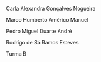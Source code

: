 Carla Alexandra Gonçalves Nogueira 

Marco Humberto Américo Manuel 

Pedro Miguel Duarte André 

Rodrigo de Sá Ramos Esteves

Turma B
